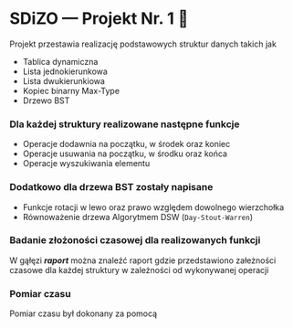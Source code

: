 # SDiZO —  Projekt Nr. 1 🏁
Projekt przestawia realizację podstawowych struktur danych takich jak  
- Tablica dynamiczna
- Lista jednokierunkowa  
- Lista dwukierunkiowa  
- Kopiec binarny Max-Type
- Drzewo BST 
### Dla każdej struktury realizowane następne funkcje
- Operacje dodawnia na początku, w środek oraz koniec
- Operacje usuwania na początku, w środku oraz końca 
- Operacje wyszukiwania elementu
### Dodatkowo dla drzewa BST zostały napisane
- Funkcje rotacji w lewo oraz prawo względem dowolnego wierzchołka
- Równoważenie drzewa Algorytmem DSW (``Day-Stout-Warren``)
### Badanie złożoności czasowej dla realizowanych funkcji
W gąłęzi ***raport*** można znaleźć raport gdzie przedstawiono załeżności czasowe dla każdej struktury w zależności od wykonywanej operacji
### Pomiar czasu
Pomiar czasu był dokonany za pomocą 

